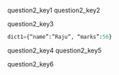 question2_key1
question2_key2





question2_key3
```python
dict1={“name”:”Raju”, “marks”:56}
 ```

question2_key4
question2_key5


question2_key6
